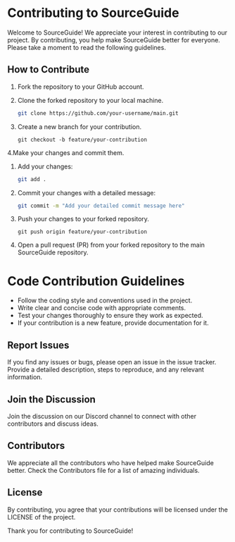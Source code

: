 # Contributing to SourceGuide

Welcome to SourceGuide! We appreciate your interest in contributing to our project. By contributing, you help make SourceGuide better for everyone. Please take a moment to read the following guidelines.

## How to Contribute

1. Fork the repository to your GitHub account.
2. Clone the forked repository to your local machine.

   ```bash
   git clone https://github.com/your-username/main.git
    ```

3. Create a new branch for your contribution.
    ```
    git checkout -b feature/your-contribution 
    ```

4.Make your changes and commit them.
1. Add your changes:

    ```bash
    git add .
    ```

2. Commit your changes with a detailed message:

    ```bash
    git commit -m "Add your detailed commit message here"
    ```
5. Push your changes to your forked repository.
    ```
    git push origin feature/your-contribution
    ```
6. Open a pull request (PR) from your forked repository to the main SourceGuide repository.

# Code Contribution Guidelines

- Follow the coding style and conventions used in the project.
- Write clear and concise code with appropriate comments.
- Test your changes thoroughly to ensure they work as expected.
- If your contribution is a new feature, provide documentation for it.

## Report Issues

If you find any issues or bugs, please open an issue in the issue tracker. Provide a detailed description, steps to reproduce, and any relevant information.

## Join the Discussion

Join the discussion on our Discord channel to connect with other contributors and discuss ideas.

## Contributors

We appreciate all the contributors who have helped make SourceGuide better. Check the Contributors file for a list of amazing individuals.

## License

By contributing, you agree that your contributions will be licensed under the LICENSE of the project.

Thank you for contributing to SourceGuide!

